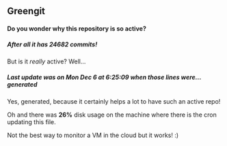 ## Greengit

#### Do you wonder why this repository is so active?

##### After all it has 24682 commits!

But is it *really* active? Well...

##### Last update was on Mon Dec 6 at 6:25:09 when those lines were... generated

Yes, generated, because it certainly helps a lot to have such an active repo!

Oh and there was **26%** disk usage on the machine
where there is the cron updating this file.

Not the best way to monitor a VM in the cloud but it works! :)
